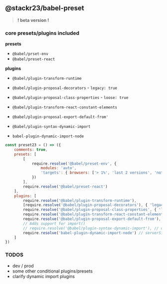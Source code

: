## @stackr23/babel-preset
> __! beta version !__

### core presets/plugins included

__presets__  
* `@babel/prset-env`
* `@babel/preset-react`

__plugins__  
* `@babel/plugin-transform-runtime`
* `@babel/plugin-proposal-decorators` - `legacy: true`
* `@babel/plugin-proposal-class-properties` - `loose: true`
* `@babel/plugin-transform-react-constant-elements`
* `@babel/plugin-proposal-export-default-from'`

* `@babel/plugin-syntax-dynamic-import`
* `babel-plugin-dynamic-import-node`

```javascript
const preset23 = () => ({
    comments: true,
    presets: [
        [
            require.resolve('@babel/preset-env', {
                modules: 'auto',
                'targets': { browsers: ['> 1%', 'last 2 versions', 'not ie <= 8'] }
            })
        ],
        require.resolve('@babel/preset-react')
    ],
    plugins: [
        require.resolve('@babel/plugin-transform-runtime'),
        [require.resolve('@babel/plugin-proposal-decorators'), { 'legacy': true }],
        require.resolve('@babel/plugin-proposal-class-properties', { 'loose' : true }),
        require.resolve('@babel/plugin-transform-react-constant-elements'),
        require.resolve('@babel/plugin-proposal-export-default-from'),
        // Adds support for import()
        // require.resolve('@babel/plugin-syntax-dynamic-import'), // clientside import()
        require.resolve('babel-plugin-dynamic-import-node') // serverSide import() for SSR
    ]
})
```

### TODOS

+ dev / prod
+ some other conditional plugins/presets
+ clarify dynamic import plugins
